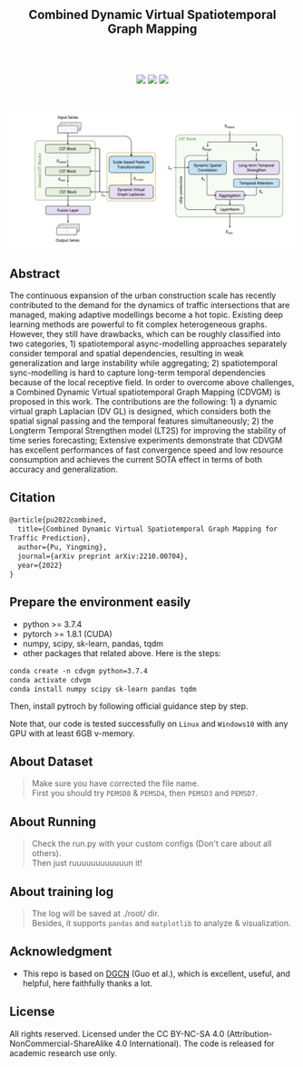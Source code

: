 <h2 align="center">Combined Dynamic Virtual Spatiotemporal Graph Mapping</h2>
<br>
<!--
<h5 align="center">This <a href="https://www.researchgate.net/publication/364126322_Combined_Dynamic_Virtual_Spatiotemporal_Graph_Mapping_for_Traffic_Prediction?_sg%5B0%5D=mdpk3xtXzGI84gwfVM7_NgGYjYzdiZh6SPgxlZsxKMX-KhDKPR-EZ6VlHKb-qYn0UihjRDf9p1msAmKwWTnE5pdILyUktKQekBGfjc5G.EZF8WgrjPkDgQWwhDKYI3Gtk09nfRaoCr7sozP2RF-99sn1Y1N_8_cBTcVlVX0BNnyr4u7SItxl4oDCeX8eUnw">paper</a> is under reviewing, if you download this repo, give it a star please</h5>
-->

<br>
<p align="center">
<img align="center" src="https://img.shields.io/badge/Fast-80%25-blue" />
<img align="center" src="https://img.shields.io/badge/Stable-90%25-green" />
<img align="center" src="https://img.shields.io/badge/Topology_free-100%25-red" />
</p>
<br>

![images](https://github.com/Dandelionym/CDVGM/blob/main/imgs/framework.png)

## Abstract
The continuous expansion of the urban construction scale has recently contributed to the demand for the dynamics of traffic intersections that are managed, making adaptive modellings become a hot topic. Existing deep learning methods are powerful to fit complex heterogeneous graphs. However, they still have drawbacks, which can be roughly classified into two categories, 1) spatiotemporal async-modelling approaches separately consider temporal and spatial dependencies, resulting in weak generalization and large instability while aggregating; 2) spatiotemporal sync-modelling is hard to capture long-term temporal dependencies because of the local receptive field. In order to overcome above challenges, a Combined Dynamic Virtual spatiotemporal Graph Mapping (CDVGM) is proposed in this work. The contributions are the following: 1) a dynamic virtual graph Laplacian (DV GL) is designed, which considers both the spatial signal passing and the temporal features simultaneously; 2) the Longterm Temporal Strengthen model (LT2S) for improving the stability of time series forecasting; Extensive experiments demonstrate that CDVGM has excellent performances of fast convergence speed and low resource consumption and achieves the current SOTA effect in terms of both accuracy and generalization.

## Citation
```
@article{pu2022combined,
  title={Combined Dynamic Virtual Spatiotemporal Graph Mapping for Traffic Prediction},
  author={Pu, Yingming},
  journal={arXiv preprint arXiv:2210.00704},
  year={2022}
}
```

## Prepare the environment easily
* python >= 3.7.4
* pytorch >= 1.8.1 (CUDA)
* numpy, scipy, sk-learn, pandas, tqdm
* other packages that related above.
Here is the steps:
```
conda create -n cdvgm python=3.7.4
conda activate cdvgm
conda install numpy scipy sk-learn pandas tqdm
```
Then, install pytroch by following official guidance step by step. 

Note that, our code is tested successfully on `Linux` and `Windows10` with any GPU with at least 6GB v-memory.


## About Dataset
> Make sure you have corrected the file name.<br/>
> First you should try `PEMSD8` & `PEMSD4`, then `PEMSD3` and `PEMSD7`.

## About Running
> Check the run.py with your custom configs (Don't care about all others). <br/>
> Then just ruuuuuuuuuuuun it!


## About training log
> The log will be saved at ./root/ dir.<br/>
> Besides, it supports `pandas` and `matplotlib` to analyze & visualization.

## Acknowledgment
* This repo is based on [DGCN](https://github.com/guokan987/DGCN) (Guo et al.), which is excellent, useful, and helpful, here faithfully thanks a lot.

## License
All rights reserved. Licensed under the CC BY-NC-SA 4.0 (Attribution-NonCommercial-ShareAlike 4.0 International). The code is released for academic research use only.
